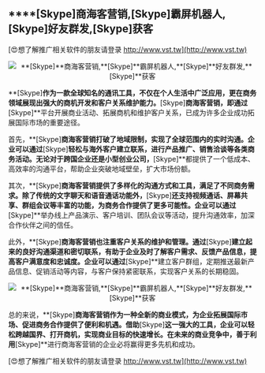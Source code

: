 ## ****[Skype]**商海客营销,**[Skype]**霸屏机器人,**[Skype]**好友群发,**[Skype]**获客**

[😍想了解推广相关软件的朋友请登录 http://www.vst.tw](http://www.vst.tw)

 <center><img src="https://vst.tw/MP4/tuiguang/png/1.png" alt="**[Skype]**商海客营销,**[Skype]**霸屏机器人,**[Skype]**好友群发,**[Skype]**获客"></center>

**[Skype]**作为一款全球知名的通讯工具，不仅在个人生活中广泛应用，更在商务领域展现出强大的商机开发和客户关系维护能力。**[Skype]**商海客营销，即通过**[Skype]**平台开展商业活动、拓展商机和维护客户关系，已成为许多企业成功拓展国际市场的重要途径。

首先，**[Skype]**商海客营销打破了地域限制，实现了全球范围内的实时沟通。企业可以通过**[Skype]**轻松与海外客户建立联系，进行产品推广、销售洽谈等各类商务活动。无论对于跨国企业还是小型创业公司，**[Skype]**都提供了一个低成本、高效率的沟通平台，帮助企业突破地域壁垒，扩大市场份额。

其次，**[Skype]**商海客营销提供了多样化的沟通方式和工具，满足了不同商务需求。除了传统的文字聊天和语音通话功能外，**[Skype]**还支持视频通话、屏幕共享、群组会议等丰富的功能，为商务合作提供了更多可能性。企业可以通过**[Skype]**举办线上产品演示、客户培训、团队会议等活动，提升沟通效率，加深合作伙伴之间的信任。

此外，**[Skype]**商海客营销也注重客户关系的维护和管理。通过**[Skype]**建立起来的良好沟通渠道和密切联系，有助于企业及时了解客户需求、反馈产品信息，提高客户满意度和忠诚度。企业可以通过**[Skype]**建立客户群组，定期推送最新产品信息、促销活动等内容，与客户保持紧密联系，实现客户关系的长期稳固。

 <center><img src="https://vst.tw/MP4/tuiguang/png/4.png" alt="**[Skype]**商海客营销,**[Skype]**霸屏机器人,**[Skype]**好友群发,**[Skype]**获客"></center>

总的来说，**[Skype]**商海客营销作为一种全新的商业模式，为企业拓展国际市场、促进商务合作提供了便利和机遇。借助**[Skype]**这一强大的工具，企业可以轻松跨越国界、打开商机，实现商业目标的快速增长。在未来的商业竞争中，善于利用**[Skype]**进行商海客营销的企业必将赢得更多先机和成功。

[😍想了解推广相关软件的朋友请登录 http://www.vst.tw](http://www.vst.tw)




